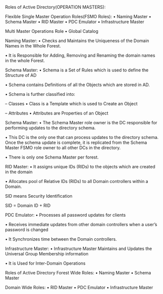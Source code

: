 Roles of Active Directory(OPERATION MASTERS):

Flexible Single Master Operation Roles(FSMO Roles):
• Naming Master
• Schema Master
• RID Master
• PDC Emulator
• Infrastructure Master

Multi Master Operations Role
• Global Catalog


Naming Master:
• Checks and Maintains the Uniqueness of the Domain Names in the Whole Forest.

• It is Responsible for Adding, Removing and Renaming the domain names in the whole Forest.

Schema Master:
• Schema is a Set of Rules which is used to define the Structure of AD

• Schema contains Definitions of all the Objects which are stored in AD.

• Schema is further classified into:

 – Classes
 • Class is a Template which is used to Create an Object

 – Attributes
 • Attributes are Properties of an Object

Schema Master:
• The Schema Master role owner is the DC responsible for
performing updates to the directory schema.

• This DC is the only one that can process updates to the
directory schema. Once the schema update is complete, it is
replicated from the Schema Master FSMO role owner to all
other DCs in the directory.

• There is only one Schema Master per forest.

RID Master:
• It assigns unique IDs (RIDs) to the objects which are created in the domain

• Allocates pool of Relative IDs (RIDs) to all Domain controllers within a Domain.

SID means Security Identification

SID = Domain ID + RID

PDC Emulator:
• Processes all password updates for clients

• Receives immediate updates from other domain controllers when a user’s password is changed

• It Synchronizes time between the Domain controllers.

Infrastructure Master:
• Infrastructure Master Maintains and Updates the Universal Group Membership information

• It is Used for Inter-Domain Operations

Roles of Active Directory
Forest Wide Roles:
• Naming Master
• Schema Master

Domain Wide Roles:
• RID Master
• PDC Emulator
• Infrastructure Master
